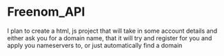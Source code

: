 # Freenom_API
I plan to create a html, js project that will take in some account details and either ask you for a domain name, that it will try and register for you and apply you nameservers to, or just automatically find a domain
